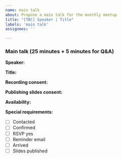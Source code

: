 ```yaml
---
name: main talk
about: Propose a main talk for the monthly meetup
title: "[TBC] Speaker | Title"
labels: 'main talk'
assignees: ''

---
```

### Main talk (25 minutes + 5 minutes for Q&A)
**Speaker:**

**Title:**

**Recording consent:**

**Publishing slides consent:**

**Availability:**

**Special requirements:**

- [ ] Contacted
- [ ] Confirmed
- [ ] RSVP yes
- [ ] Reminder email 
- [ ] Arrived
- [ ] Slides published
